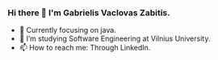 ### Hi there 👋 I'm Gabrielis Vaclovas Zabitis.
- 🔭 Currently focusing on java.
- 🌱 I’m studying Software Engineering at Vilnius University.
- 📫 How to reach me: Through LinkedIn.
